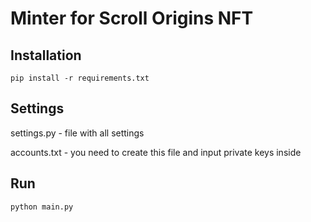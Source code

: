 # Minter for Scroll Origins NFT

## Installation

```
pip install -r requirements.txt
```

## Settings

settings.py - file with all settings

accounts.txt - you need to create this file and input private keys inside

## Run

```
python main.py
```